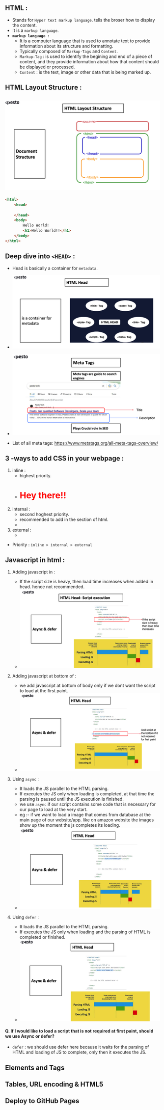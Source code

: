 ## HTML :
- Stands for `Hyper text markup language`. tells the broser how to display the content.
- It is a `markup language`.
- **`markup language : `** 
    - It is a computer language that is used to annotate text to provide information about its structure and formatting.
    - Typically composed of `Markup-Tags` and `Content`.
    - `Markup-Tag` : is used to identify the begining and end of a piece of content, and they provide information about how that content should be displayed or processed.
    - `Content` : is the text, image or other data that is being marked up.

## HTML Layout Structure :
![HTML Layout](../images/html-structure.png)
- 
``` HTML
<html>
    <head>

    </head>
    <body>
        Hello World!
        <h1>Hello World!!</h1>
    </body>
</html>
```

## Deep dive into `<HEAD>` :
- Head is basically a container for `metadata`.

- ![head](../images/head.png)

- ![meta-title-description](../images/title-description.png)

- List of all meta tags: https://www.metatags.org/all-meta-tags-overview/

## 3 -ways to add CSS in your webpage :
1. inline : 
    - highest priority.
    - <h1 style="color: red">Hey there!!</h1>
2. internal : 
    - second hoghest priority.
    - recommended to add in the <head></head> section of html. 
    - <style>
        color: red;
      </style>
3. external : 
    -  <link rel="stylesheet" type="text/css" href="style.css">
- Priority : `inline > internal > external`

## Javascript in html :
1. Adding javascript in <head> :
    - If the script size is heavy, then load time increases when added in head. hence not recommended.
    - ![script-in-head](../images/script-in-head.png)

2. Adding javascript at bottom of <body> :
    - we add javascript at bottom of body only if we dont want the script to load at the first paint.
    - ![script-in-body](../images/script-in-body.png)

3. Using `async` :
    - It loads the JS parallel to the HTML parsing.
    - If executes the JS only when loading is completed, at that time the parsing is paused until the JS execution is finished.
    - we use `async` if our script contains some code that is necessary for our page to load at the very start.
    - eg :- if we want to load a image that comes from database at the main page of our website/app. like on amazon website the images show up the moment the js completes its loading.
    - ![Async-Keyword](../images/async.png)

4. Using `defer` :
    - It loads the JS parallel to the HTML parsing.
    - If executes the JS only when loading and the parsing of HTML is completed or finished.
    - ![defer-Keyword](../images/defer.png)

#### Q. If I would like to load a script that is not required at first paint, should we use Async or defer?
- `defer` : we should use defer here because it waits for the parsing of HTML and loading of JS to complete, only then it executes the JS.
 

## Elements and Tags

## Tables, URL encoding & HTML5

## Deploy to GitHub Pages